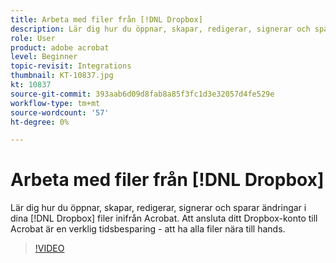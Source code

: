 ```yaml
---
title: Arbeta med filer från [!DNL Dropbox]
description: Lär dig hur du öppnar, skapar, redigerar, signerar och sparar ändringar i dina [!DNL Dropbox] filer inifrån Acrobat
role: User
product: adobe acrobat
level: Beginner
topic-revisit: Integrations
thumbnail: KT-10837.jpg
kt: 10837
source-git-commit: 393aab6d09d8fab8a85f3fc1d3e32057d4fe529e
workflow-type: tm+mt
source-wordcount: '57'
ht-degree: 0%

---
```


# Arbeta med filer från [!DNL Dropbox]

Lär dig hur du öppnar, skapar, redigerar, signerar och sparar ändringar i dina [!DNL Dropbox] filer inifrån Acrobat. Att ansluta ditt Dropbox-konto till Acrobat är en verklig tidsbesparing - att ha alla filer nära till hands.

>[!VIDEO](https://video.tv.adobe.com/v/3409411?hidetitle=true)
